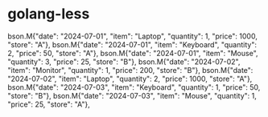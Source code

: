 # golang-less

bson.M{"date": "2024-07-01", "item": "Laptop", "quantity": 1, "price": 1000, "store": "A"},
		bson.M{"date": "2024-07-01", "item": "Keyboard", "quantity": 2, "price": 50, "store": "A"},
		bson.M{"date": "2024-07-01", "item": "Mouse", "quantity": 3, "price": 25, "store": "B"},
		bson.M{"date": "2024-07-02", "item": "Monitor", "quantity": 1, "price": 200, "store": "B"},
		bson.M{"date": "2024-07-02", "item": "Laptop", "quantity": 2, "price": 1000, "store": "A"},
		bson.M{"date": "2024-07-03", "item": "Keyboard", "quantity": 1, "price": 50, "store": "B"},
		bson.M{"date": "2024-07-03", "item": "Mouse", "quantity": 1, "price": 25, "store": "A"},
